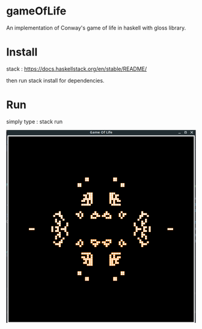 # gameOfLife

An implementation of Conway's game of life in haskell with gloss library.

# Install

stack : https://docs.haskellstack.org/en/stable/README/

then run stack install for dependencies.

# Run

simply type : stack run


![Alt text](./gameoflife.png?raw=true "GameOfLife")